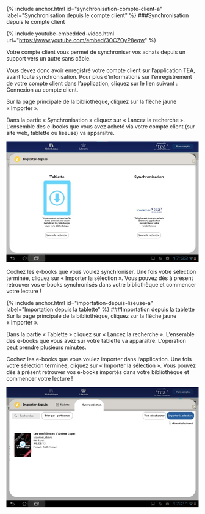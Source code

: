 {% include anchor.html id="synchronisation-compte-client-a" label="Synchronisation depuis le compte client" %}
###Synchronisation depuis le compte client

{% include youtube-embedded-video.html url="https://www.youtube.com/embed/3OCZOyP8eqw" %}

Votre compte client vous permet de synchroniser vos achats depuis un support vers un autre sans câble.

Vous devez donc avoir enregistré votre compte client sur l’application TEA, avant toute synchronisation. Pour plus d’informations sur l’enregistrement de votre compte client dans l’application, cliquez sur le lien suivant : Connexion au compte client.

Sur la page principale de la bibliothèque, cliquez sur la flèche jaune « Importer ».

Dans la partie « Synchronisation » cliquez sur « Lancez la recherche ». L’ensemble des e-books que vous avez acheté via votre compte client (sur site web, tablette ou liseuse) va apparaître.

![](/images/telecharger-tablette-Android-1.jpg)

Cochez les e-books que vous voulez synchroniser. 
Une fois votre sélection terminée, cliquez sur « Importer la sélection ». 
Vous pouvez dès à présent retrouver vos e-books synchronisés dans votre bibliothèque et commencer votre lecture ! 

{% include anchor.html id="importation-depuis-liseuse-a" label="Importation depuis la tablette" %}
###Importation depuis la tablette
Sur la page principale de la bibliothèque, cliquez sur la flèche jaune « Importer ».

Dans la partie « Tablette » cliquez sur « Lancez la recherche ». L’ensemble des e-books que vous avez sur votre tablette va apparaître. L’opération peut prendre plusieurs minutes.

Cochez les e-books que vous voulez importer dans l’application. 
Une fois votre sélection terminée, cliquez sur « Importer la sélection ». 
Vous pouvez dès à présent retrouver vos e-books importés dans votre bibliothèque et commencer votre lecture !

![](/images/telecharger-tablette-Android-2.jpg)